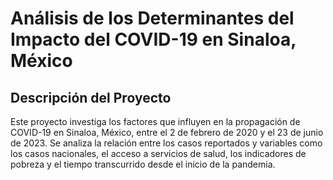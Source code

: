 # Análisis de los Determinantes del Impacto del COVID-19 en Sinaloa, México

## Descripción del Proyecto
Este proyecto investiga los factores que influyen en la propagación de COVID-19 en Sinaloa, México, entre el 2 de febrero de 2020 y el 23 de junio de 2023.
Se analiza la relación entre los casos reportados y variables como los casos nacionales, el acceso a servicios de salud, los indicadores de pobreza y el tiempo transcurrido desde el inicio de la pandemia.
